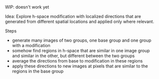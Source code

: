 WIP: doesn't work yet

Idea: Explore h-space modification with localized directions that are generated from different spatial locations and applied only where relevant.

Steps
* generate many images of two groups, one base group and one group with a modification
* somehow find regions in h-space that are similar in one image group and similar in the other, but different between the two groups
* average the directions from base to modification in these regions
* apply these directions to new images at pixels that are similar to the regions in the base group
